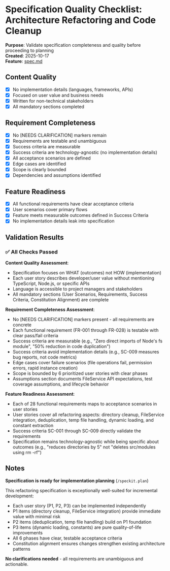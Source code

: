 # Specification Quality Checklist: Architecture Refactoring and Code Cleanup

**Purpose**: Validate specification completeness and quality before proceeding to planning  
**Created**: 2025-10-17  
**Feature**: [spec.md](../spec.md)

## Content Quality

-   [x] No implementation details (languages, frameworks, APIs)
-   [x] Focused on user value and business needs
-   [x] Written for non-technical stakeholders
-   [x] All mandatory sections completed

## Requirement Completeness

-   [x] No [NEEDS CLARIFICATION] markers remain
-   [x] Requirements are testable and unambiguous
-   [x] Success criteria are measurable
-   [x] Success criteria are technology-agnostic (no implementation details)
-   [x] All acceptance scenarios are defined
-   [x] Edge cases are identified
-   [x] Scope is clearly bounded
-   [x] Dependencies and assumptions identified

## Feature Readiness

-   [x] All functional requirements have clear acceptance criteria
-   [x] User scenarios cover primary flows
-   [x] Feature meets measurable outcomes defined in Success Criteria
-   [x] No implementation details leak into specification

## Validation Results

### ✅ All Checks Passed

**Content Quality Assessment**:

-   Specification focuses on WHAT (outcomes) not HOW (implementation)
-   Each user story describes developer/user value without mentioning TypeScript, Node.js, or specific APIs
-   Language is accessible to project managers and stakeholders
-   All mandatory sections (User Scenarios, Requirements, Success Criteria, Constitution Alignment) are complete

**Requirement Completeness Assessment**:

-   No [NEEDS CLARIFICATION] markers present - all requirements are concrete
-   Each functional requirement (FR-001 through FR-028) is testable with clear pass/fail criteria
-   Success criteria are measurable (e.g., "Zero direct imports of Node's fs module", "50% reduction in code duplication")
-   Success criteria avoid implementation details (e.g., SC-009 measures bug reports, not code metrics)
-   Edge cases cover failure scenarios (file operations fail, permission errors, rapid instance creation)
-   Scope is bounded by 6 prioritized user stories with clear phases
-   Assumptions section documents FileService API expectations, test coverage assumptions, and lifecycle behavior

**Feature Readiness Assessment**:

-   Each of 28 functional requirements maps to acceptance scenarios in user stories
-   User stories cover all refactoring aspects: directory cleanup, FileService integration, deduplication, temp file handling, dynamic loading, and constant extraction
-   Success criteria SC-001 through SC-009 directly validate the requirements
-   Specification remains technology-agnostic while being specific about outcomes (e.g., "reduces directories by 5" not "deletes src/modules using rm -rf")

## Notes

**Specification is ready for implementation planning** (`/speckit.plan`)

This refactoring specification is exceptionally well-suited for incremental development:

-   Each user story (P1, P2, P3) can be implemented independently
-   P1 items (directory cleanup, FileService integration) provide immediate value with minimal risk
-   P2 items (deduplication, temp file handling) build on P1 foundation
-   P3 items (dynamic loading, constants) are pure quality-of-life improvements
-   All 6 phases have clear, testable acceptance criteria
-   Constitution alignment ensures changes strengthen existing architecture patterns

**No clarifications needed** - all requirements are unambiguous and actionable.
